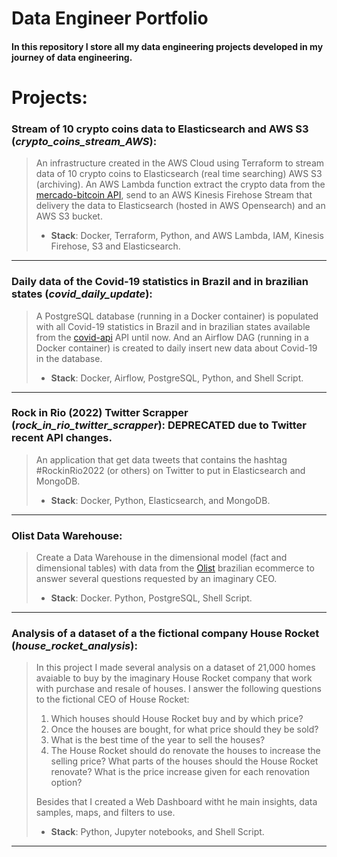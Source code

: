 # Data Engineer Portfolio

#### In this repository I store all my data engineering projects developed in my journey of data engineering.

# Projects:

### Stream of 10 crypto coins data to Elasticsearch and AWS S3 (_crypto_coins_stream_AWS_):
> An infrastructure created in the AWS Cloud using Terraform to stream data of 10 crypto coins to Elasticsearch (real time searching) AWS S3 (archiving).
> An AWS Lambda function extract the crypto data from the [mercado-bitcoin API](https://www.mercadobitcoin.net/api/), send to an AWS Kinesis Firehose Stream that delivery the data to Elasticsearch (hosted in AWS Opensearch) and an AWS S3 bucket.
> - **Stack**: Docker, Terraform, Python, and AWS Lambda, IAM, Kinesis Firehose, S3 and Elasticsearch.
---

### Daily data of the Covid-19 statistics in Brazil and in brazilian states (_covid_daily_update_):
> A PostgreSQL database (running in a Docker container) is populated with all Covid-19 statistics in Brazil and in brazilian states available from the [covid-api](http://covid-api.com/api/) API until now.
> And an Airflow DAG (running in a Docker container) is created to daily insert new data about Covid-19 in the database.
> - **Stack**: Docker, Airflow, PostgreSQL, Python, and Shell Script.
---

### Rock in Rio (2022) Twitter Scrapper (_rock_in_rio_twitter_scrapper_): DEPRECATED due to Twitter recent API changes.
> An application that get data tweets that contains the hashtag #RockinRio2022 (or others) on Twitter to put in Elasticsearch and MongoDB.
> - **Stack**: Docker, Python, Elasticsearch, and MongoDB.
---

### Olist Data Warehouse:
> Create a Data Warehouse in the dimensional model (fact and dimensional tables) with data from the [Olist](https://olist.com) brazilian ecommerce to answer several questions requested by an imaginary CEO.
> - **Stack**: Docker. Python, PostgreSQL, Shell Script.
---

### Analysis of a dataset of a the fictional company **House Rocket** (_house_rocket_analysis_):
> In this project I made several analysis on a dataset of 21,000 homes avaiable to buy by the imaginary House Rocket company that work with purchase and resale of houses.
> I answer the following questions to the fictional CEO of House Rocket:
> 1. Which houses should House Rocket buy and by which price?
> 2. Once the houses are bought, for what price should they be sold?
> 3. What is the best time of the year to sell the houses?
> 4. The House Rocket should do renovate the houses to increase the selling price? What parts of the houses should the House Rocket renovate? What is the price increase given for each renovation option?
>
> Besides that I created a Web Dashboard witht he main insights, data samples, maps, and filters to use.
> - **Stack**: Python, Jupyter notebooks, and Shell Script.
---

